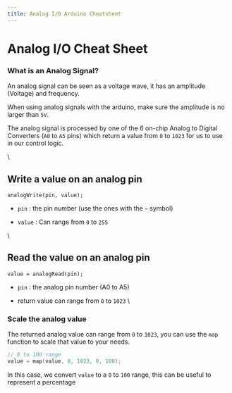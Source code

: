 ```yaml
---
title: Analog I/O Arduino Cheatsheet
---
```


# Analog I/O Cheat Sheet

### What is an Analog Signal?

An analog signal can be seen as a voltage wave, it has an amplitude (Voltage) and frequency.

When using analog signals with the arduino, make sure the amplitude is no larger than `5V`.

The analog signal is processed by one of the 6 on-chip Analog to Digital Converters (`A0` to `A5` pins) which return a value from `0` to `1023` for us to use in our control logic.



\

## Write a value on an analog pin

`
analogWrite(pin, value);
`


-  `pin` : the pin number (use the ones with the `~` symbol)

-  `value` : Can range from `0` to `255`

\

## Read the value on an analog pin

`
value = analogRead(pin);
`

-  `pin` : the analog pin number (A0 to A5)

- return value can range from `0` to `1023`
\



### Scale the analog value

The returned analog value can range from `0` to `1023`, you can use the `map` function to scale that value to your needs. 


```cpp
// 0 to 100 range
value = map(value, 0, 1023, 0, 100);
```

In this case, we convert `value` to a `0` to `100` range, this can be useful to represent a percentage